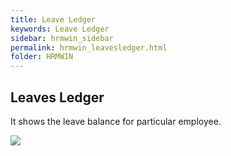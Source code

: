 ```yaml
---
title: Leave Ledger
keywords: Leave Ledger
sidebar: hrmwin_sidebar
permalink: hrmwin_leavesledger.html
folder: HRMWIN
---
```


## Leaves Ledger

It shows the leave balance for particular employee.


![](http://docs.risersoft.com/hrmnirvana/ImagesExt/image8_174.jpg)
